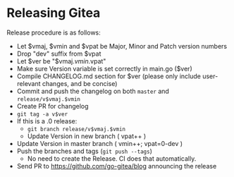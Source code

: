 # Releasing Gitea


Release procedure is as follows:

- Let $vmaj, $vmin and $vpat be Major, Minor and Patch version numbers
- Drop "dev" suffix from $vpat
- Let $ver be "$vmaj.$vmin.$vpat"
- Make sure Version variable is set correctly in main.go ($ver)
- Compile CHANGELOG.md section for $ver
  (please only include user-relevant changes, and be concise)
- Commit and push the changelog on both `master` and `release/v$vmaj.$vmin`
- Create PR for changelog
- `git tag -a v$ver`
- If this is a .0 release:
  - `git branch release/v$vmaj.$vmin`
  - Update Version in new branch ( vpat++ )
- Update Version in master branch ( vmin++; vpat=0-dev )
- Push the branches and tags (`git push --tags`)
  - No need to create the Release. CI does that automatically.
- Send PR to https://github.com/go-gitea/blog announcing the release
